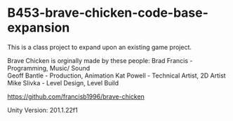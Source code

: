 # B453-brave-chicken-code-base-expansion
This is a class project to expand upon an existing game project.


Brave Chicken is orginally made by these people:
Brad Francis - Programming, Music/ Sound  
Geoff Bantle - Production, Animation
Kat Powell - Technical Artist, 2D Artist
Mike Slivka - Level Design, Level Build

https://github.com/francisb1996/brave-chicken

Unity Version: 201.1.22f1
